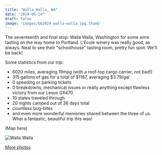 ```yaml
---
title: "Walla Walla, WA"
date: "2024-06-14"
draft: false
image: 'images/bb2024-walla-walla.jpg.thumb'
---
```


The seventeenth and final stop: Walla Walla, Washington for some wine tasting on the way home to Portland. L'Ecole winery was really good, as always. Neat to see their "schoolhouse" tasting room, pretty fun spot. We'll be back!


Some statistics from our trip:
- 6020 miles, averaging 19mpg (with a roof-top cargo carrier, not bad!)
- 315 gallons of gas for a total of $1187, averaging $3.79/gal
- 0 speeding or parking tickets
- 0 breakdowns, mechanical issues or really anything except flawless victory from our Lexus GX470
- 10 states traveled through
- 20 nights camped out of 36 days total
- countless bug-bites
- and even more wonderful memories shared between the three of us. What a fantastic, beautiful trip this was!

(Map here)

![Walla Walla](/images/bb2024-walla-walla.jpg)

[More photos](https://photos.app.goo.gl/th18xc45hGqVANPQ8)
